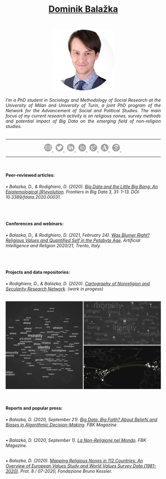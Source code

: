 <link rel="shortcut icon" type="image/x-icon" href="images/Favicon_DB.ico">
<h1 align="center"><a href="https://www.nasp.eu/people/students/students-cohorts/dominik-balaz%CC%8Cka.html">Dominik Balažka</a></h1>
<br>
<center><p float="left">
  <img src="images/Profile_rounded.png" width="200" />
</p>
<h6 align="justify">I’m a PhD student in Sociology and Methodology of Social Research at the University of Milan and University of Turin, a joint PhD program of the Network for the Advancement of Social and Political Studies. The main focus of my current research activity is on religious nones, survey methods and potential impact of Big Data on the emerging field of non-religion studies.</h6>
<hr>
<center><p float="left">
  <a href="mailto:dominik.balazka@unimi.it"> <img src="images/Email.png" width="25" /> </a> &nbsp;
  <a href="https://twitter.com/DBalazka"> <img src="images/Twitter.png" width="25" /> </a> &nbsp;
  <a href="https://www.linkedin.com/in/dominikbalazka/?locale=en_US"> <img src="images/Linkedin.png" width="25" /> </a> &nbsp;
  <a href="http://orcid.org/0000-0002-1070-8673"> <img src="images/Orcid.png" width="25" /> </a> &nbsp;
  <a href="https://www.researchgate.net/profile/Dominik_Balazka"> <img src="images/ResearchGate.png" width="25" /> </a> &nbsp;
  <a href="https://unimi.academia.edu/DominikBalazka"> <img src="images/Academia.png" width="25" /> </a> &nbsp;
  <a href="https://scholar.google.com/citations?user=5exeJbgAAAAJ&hl=en"> <img src="images/googleScholar.png" width="25" /> </a> &nbsp;
</p>
<hr>
<br>
<h4 align="left">Peer-reviewed articles:</h4>
<h6 align="left">• Balazka, D., & Rodighiero, D. (2020). <a href="https://doi.org/10.3389/fdata.2020.00031">Big Data and the Little Big Bang: An Epistemological (R)evolution</a>. Frontiers in Big Data 3, 31: 1-13.  DOI: 10.3389/fdata.2020.00031.</h6>
<br>
  
<h4 align="left">Conferences and webinars:</h4>
<h6 align="left">• Balazka, D., & Rodighiero, D. (2021, February 24). <a href="https://docs.google.com/a/fbk.eu/viewer?a=v&pid=sites&srcid=ZmJrLmV1fGFyZ3VpbmdyZWxpZ2lvbjIwMjB8Z3g6NmRhODA5Y2ZhNzI4OWRlNg">Was Blumer Right? Religious Values and Quantified Self in the Petabyte Age</a>. Artificial Intelligence and Religion 2020/21, Trento, Italy.</h6>
<br>
  
<h4 align="left">Projects and data repositories:</h4>
<h6 align="left">• Rodighiero, D., & Balazka, D. (2020). <a href="https://github.com/rodighiero/NSRN">Cartography of Nonreligion and Secularity Research Network</a>. (work in progess)</h6>
<center><p float="left">
  <img src="images/NSRN.png" width="1000" />
</p>
<br>
  
<h4 align="left">Reports and popular press:</h4>
<h6 align="left">• Balazka, D. (2020, September 21). <a href="https://magazine.fbk.eu/en/news/big-data-big-faith-about-beliefs-and-biases-in-algorithmic-decision-making/">Big Data, Big Faith? About Beliefs and Biases in Algorithmic Decision-Making</a>. FBK Magazine.</h6>
<h6 align="left">• Balazka, D. (2020, September 1). <a href="https://magazine.fbk.eu/it/news/la-non-religione-nel-mondo/">La Non-Religione nel Mondo</a>. FBK Magazine.</h6>
<h6 align="left">• Balazka, D. (2020). <a href="https://isr.fbk.eu/wp-content/uploads/2020/07/Mapping-Religious-Nones-in-112-Countries-Report.pdf">Mapping Religious Nones in 112 Countries: An Overview of European Values Study and World Values Survey Data (1981-2020)</a>. Prot. 8 / 07-2020, Fondazione Bruno Kessler.</h6>
